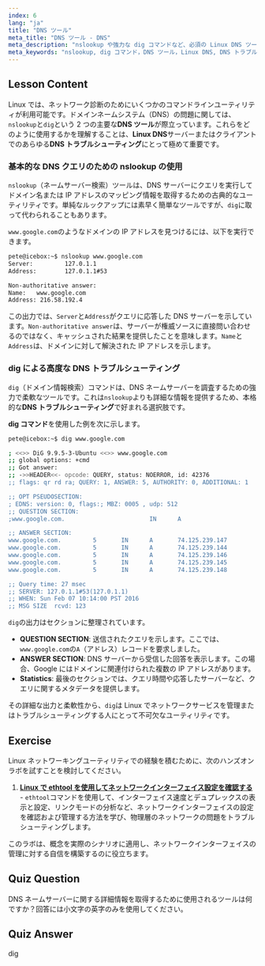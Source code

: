 ```yaml
---
index: 6
lang: "ja"
title: "DNS ツール"
meta_title: "DNS ツール - DNS"
meta_description: "nslookup や強力な dig コマンドなど、必須の Linux DNS ツールを探求します。この初心者向けの Linux チュートリアルでは、DNS クエリと DNS トラブルシューティング技術を解説します。"
meta_keywords: "nslookup, dig コマンド，DNS ツール，Linux DNS, DNS トラブルシューティング，ネームサーバー検索，Linux チュートリアル，初心者 Linux"
---
```


## Lesson Content

Linux では、ネットワーク診断のためにいくつかのコマンドラインユーティリティが利用可能です。ドメインネームシステム（DNS）の問題に関しては、`nslookup`と`dig`という 2 つの主要な**DNS ツール**が際立っています。これらをどのように使用するかを理解することは、**Linux DNS**サーバーまたはクライアントでのあらゆる**DNS トラブルシューティング**にとって極めて重要です。

### 基本的な DNS クエリのための nslookup の使用

`nslookup`（ネームサーバー検索）ツールは、DNS サーバーにクエリを実行してドメイン名または IP アドレスのマッピング情報を取得するための古典的なユーティリティです。単純なルックアップには素早く簡単なツールですが、`dig`に取って代わられることもあります。

`www.google.com`のようなドメインの IP アドレスを見つけるには、以下を実行できます。

```bash
pete@icebox:~$ nslookup www.google.com
Server:         127.0.1.1
Address:        127.0.1.1#53

Non-authoritative answer:
Name:   www.google.com
Address: 216.58.192.4
```

この出力では、`Server`と`Address`がクエリに応答した DNS サーバーを示しています。`Non-authoritative answer`は、サーバーが権威ソースに直接問い合わせるのではなく、キャッシュされた結果を提供したことを意味します。`Name`と`Address`は、ドメインに対して解決された IP アドレスを示します。

### dig による高度な DNS トラブルシューティング

`dig`（ドメイン情報検索）コマンドは、DNS ネームサーバーを調査するための強力で柔軟なツールです。これは`nslookup`よりも詳細な情報を提供するため、本格的な**DNS トラブルシューティング**で好まれる選択肢です。

**dig コマンド**を使用した例を次に示します。

```bash
pete@icebox:~$ dig www.google.com

; <<>> DiG 9.9.5-3-Ubuntu <<>> www.google.com
;; global options: +cmd
;; Got answer:
;; ->>HEADER<<- opcode: QUERY, status: NOERROR, id: 42376
;; flags: qr rd ra; QUERY: 1, ANSWER: 5, AUTHORITY: 0, ADDITIONAL: 1

;; OPT PSEUDOSECTION:
; EDNS: version: 0, flags:; MBZ: 0005 , udp: 512
;; QUESTION SECTION:
;www.google.com.                        IN      A

;; ANSWER SECTION:
www.google.com.         5       IN      A       74.125.239.147
www.google.com.         5       IN      A       74.125.239.144
www.google.com.         5       IN      A       74.125.239.146
www.google.com.         5       IN      A       74.125.239.145
www.google.com.         5       IN      A       74.125.239.148

;; Query time: 27 msec
;; SERVER: 127.0.1.1#53(127.0.1.1)
;; WHEN: Sun Feb 07 10:14:00 PST 2016
;; MSG SIZE  rcvd: 123
```

`dig`の出力はセクションに整理されています。

- **QUESTION SECTION**: 送信されたクエリを示します。ここでは、`www.google.com`の`A`（アドレス）レコードを要求しました。
- **ANSWER SECTION**: DNS サーバーから受信した回答を表示します。この場合、Google にはドメインに関連付けられた複数の IP アドレスがあります。
- **Statistics**: 最後のセクションでは、クエリ時間や応答したサーバーなど、クエリに関するメタデータを提供します。

その詳細な出力と柔軟性から、`dig`は Linux でネットワークサービスを管理またはトラブルシューティングする人にとって不可欠なユーティリティです。

## Exercise

Linux ネットワーキングユーティリティでの経験を積むために、次のハンズオンラボを試すことを検討してください。

1. **[Linux で ethtool を使用してネットワークインターフェイス設定を確認する](https://labex.io/ja/labs/comptia-examine-network-interface-settings-with-ethtool-in-linux-592759)** - `ethtool`コマンドを使用して、インターフェイス速度とデュプレックスの表示と設定、リンクモードの分析など、ネットワークインターフェイスの設定を確認および管理する方法を学び、物理層のネットワークの問題をトラブルシューティングします。

このラボは、概念を実際のシナリオに適用し、ネットワークインターフェイスの管理に対する自信を構築するのに役立ちます。

## Quiz Question

DNS ネームサーバーに関する詳細情報を取得するために使用されるツールは何ですか？回答には小文字の英字のみを使用してください。

## Quiz Answer

dig
